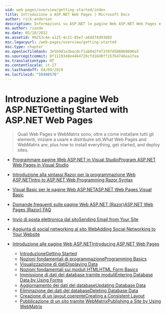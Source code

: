 ```yaml
---
uid: web-pages/overview/getting-started/index
title: Introduzione a ASP.NET Web Pages | Microsoft Docs
author: rick-anderson
description: Informazioni su ASP.NET le pagine Web ASP.NET Web Pages e la nuova sintassi Razor forniscono un modo veloce, semplice e accessibile di combinare il codice server con HTML t...
ms.author: riande
ms.date: 05/18/2012
ms.assetid: 99253c4e-a125-4c21-85e7-a6dd74d93892
msc.legacyurl: /web-pages/overview/getting-started
msc.type: chapter
ms.openlocfilehash: 3e5b9d1a3bac0cf1ab042f473f8fd508069000a5
ms.sourcegitcommit: 0f1119340e4464720cfd16d0ff15764746ea1fea
ms.translationtype: MT
ms.contentlocale: it-IT
ms.lasthandoff: 04/09/2019
ms.locfileid: "59408576"
---
```

# <a name="getting-started-with-aspnet-web-pages"></a><span data-ttu-id="bc694-103">Introduzione a pagine Web ASP.NET</span><span class="sxs-lookup"><span data-stu-id="bc694-103">Getting Started with ASP.NET Web Pages</span></span>

> <span data-ttu-id="bc694-104">Quali Web Pages e WebMatrix sono, oltre a come installare tutti gli elementi, iniziare a usare e distribuire siti.</span><span class="sxs-lookup"><span data-stu-id="bc694-104">What Web Pages and WebMatrix are, plus how to install everything, get started, and deploy sites.</span></span>


- [<span data-ttu-id="bc694-105">Programmare pagine Web ASP.NET in Visual Studio</span><span class="sxs-lookup"><span data-stu-id="bc694-105">Program ASP.NET Web Pages in Visual Studio</span></span>](program-asp-net-web-pages-in-visual-studio.md)
- [<span data-ttu-id="bc694-106">Introduzione alla sintassi Razor per la programmazione Web ASP.NET</span><span class="sxs-lookup"><span data-stu-id="bc694-106">Intro to ASP.NET Web Programming Razor Syntax</span></span>](introducing-razor-syntax-c.md)
- [<span data-ttu-id="bc694-107">Visual Basic per le pagine Web ASP.NET</span><span class="sxs-lookup"><span data-stu-id="bc694-107">ASP.NET Web Pages Visual Basic</span></span>](introducing-razor-syntax-vb.md)
- [<span data-ttu-id="bc694-108">Domande frequenti sulle pagine Web ASP.NET (Razor)</span><span class="sxs-lookup"><span data-stu-id="bc694-108">ASP.NET Web Pages (Razor) FAQ</span></span>](aspnet-web-pages-razor-faq.md)
- [<span data-ttu-id="bc694-109">Invio di posta elettronica dal sito</span><span class="sxs-lookup"><span data-stu-id="bc694-109">Sending Email from Your Site</span></span>](11-adding-email-to-your-web-site.md)
- [<span data-ttu-id="bc694-110">Aggiunta di social networking al sito Web</span><span class="sxs-lookup"><span data-stu-id="bc694-110">Adding Social Networking to Your Website</span></span>](13-adding-social-networking-to-your-web-site.md)
- [<span data-ttu-id="bc694-111">Introduzione alle pagine Web ASP.NET</span><span class="sxs-lookup"><span data-stu-id="bc694-111">Introducing ASP.NET Web Pages</span></span>](introducing-aspnet-web-pages-2/index.md)

    - [<span data-ttu-id="bc694-112">Introduzione</span><span class="sxs-lookup"><span data-stu-id="bc694-112">Getting Started</span></span>](introducing-aspnet-web-pages-2/getting-started.md)
    - [<span data-ttu-id="bc694-113">Nozioni fondamentali di programmazione</span><span class="sxs-lookup"><span data-stu-id="bc694-113">Programming Basics</span></span>](introducing-aspnet-web-pages-2/intro-to-web-pages-programming.md)
    - [<span data-ttu-id="bc694-114">Visualizzazione di dati</span><span class="sxs-lookup"><span data-stu-id="bc694-114">Displaying Data</span></span>](introducing-aspnet-web-pages-2/displaying-data.md)
    - [<span data-ttu-id="bc694-115">Nozioni fondamentali sui moduli HTML</span><span class="sxs-lookup"><span data-stu-id="bc694-115">HTML Form Basics</span></span>](introducing-aspnet-web-pages-2/form-basics.md)
    - [<span data-ttu-id="bc694-116">Immissione di dati del database tramite moduli</span><span class="sxs-lookup"><span data-stu-id="bc694-116">Entering Database Data by Using Forms</span></span>](introducing-aspnet-web-pages-2/entering-data.md)
    - [<span data-ttu-id="bc694-117">Aggiornamento dei dati del database</span><span class="sxs-lookup"><span data-stu-id="bc694-117">Updating Database Data</span></span>](introducing-aspnet-web-pages-2/updating-data.md)
    - [<span data-ttu-id="bc694-118">Eliminazione dei dati del database</span><span class="sxs-lookup"><span data-stu-id="bc694-118">Deleting Database Data</span></span>](introducing-aspnet-web-pages-2/deleting-data.md)
    - [<span data-ttu-id="bc694-119">Creazione di un layout coerente</span><span class="sxs-lookup"><span data-stu-id="bc694-119">Creating a Consistent Layout</span></span>](introducing-aspnet-web-pages-2/layouts.md)
    - [<span data-ttu-id="bc694-120">Pubblicazione di un sito tramite WebMatrix</span><span class="sxs-lookup"><span data-stu-id="bc694-120">Publishing a Site by Using WebMatrix</span></span>](introducing-aspnet-web-pages-2/publishing.md)
